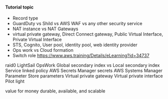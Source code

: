 #### Tutorial topic
* Record type
* GuardDuty vs Shild vs AWS WAF vs any other security service
* NAT instance vs NAT Gateways
* virtual private gateway, Direct Connect gateway, Public Virtual Interface, Private Virtual Interface
* STS, Cognito, User pool, identity pool, web identity provider
* Ops work vs Cloud formation
* Switch role
https://www.aws.training/Details/eLearning?id=34737


raid0
LightSail
OpsWork
Global secondary index vs Local secondary index
Service linked policy
AWS Secrets Manager secrets 
AWS Systems Manager Parameter Store parameters
Virtual private gateway
Virtual private interface
Pilot light




value for money
durable, available, and scalable

